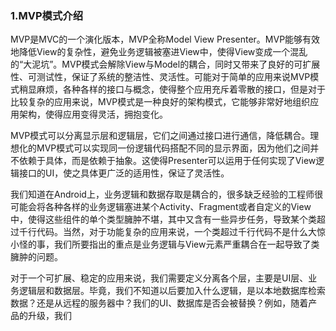 ### 1.MVP模式介绍

MVP是MVC的一个演化版本，MVP全称Model View Presenter。MVP能够有效地降低View的复杂性，避免业务逻辑被塞进View中，使得View变成一个混乱的“大泥坑”。MVP模式会解除View与Model的耦合，同时又带来了良好的可扩展性、可测试性，保证了系统的整洁性、灵活性。可能对于简单的应用来说MVP模式稍显麻烦，各种各样的接口与概念，使得整个应用充斥着零散的接口，但是对于比较复杂的应用来说，MVP模式是一种良好的架构模式，它能够非常好地组织应用架构，使得应用变得灵活，拥抱变化。

MVP模式可以分离显示层和逻辑层，它们之间通过接口进行通信，降低耦合。理想化的MVP模式可以实现同一份逻辑代码搭配不同的显示界面，因为他们之间并不依赖于具体，而是依赖于抽象。这使得Presenter可以运用于任何实现了View逻辑接口的UI，使之具体更广泛的适用性，保证了灵活性。

我们知道在Android上，业务逻辑和数据存取是耦合的，很多缺乏经验的工程师很可能会将各种各样的业务逻辑塞进某个Activity、Fragment或者自定义的View中，使得这些组件的单个类型臃肿不堪，其中又含有一些异步任务，导致某个类超过千行代码。当然，对于功能复杂的应用来说，一个类超过千行代码不是什么大惊小怪的事，我们所要指出的重点是业务逻辑与View元素严重耦合在一起导致了类臃肿的问题。

对于一个可扩展、稳定的应用来说，我们需要定义分离各个层，主要是UI层、业务逻辑层和数据层。毕竟，我们不知道以后要加入什么逻辑，是以本地数据库检索数据？还是从远程的服务器中？我们的UI、数据库是否会被替换？例如，随着产品的升级，我们
